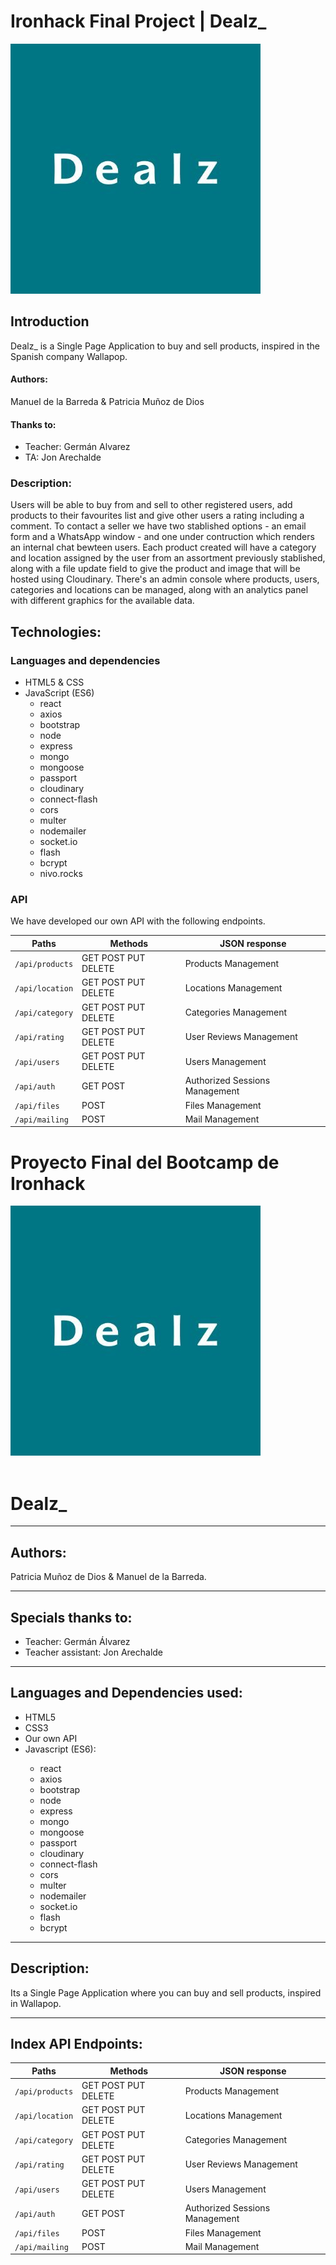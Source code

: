 # Ironhack Final Project | Dealz_

<img src="./Dealz_.jpg" alt="Dealz_ Home">

## Introduction

Dealz_ is a Single Page Application to buy and sell products, inspired in the Spanish company Wallapop.

#### Authors:

Manuel de la Barreda & Patricia Muñoz de Dios

#### Thanks to:

- Teacher: Germán Alvarez
- TA: Jon Arechalde

### Description:

Users will be able to buy from and sell to other registered users, add products to their favourites list and give other users a rating including a comment. To contact a seller we have two stablished options - an email form and a WhatsApp window - and one under contruction which renders an internal chat bewteen users.
Each product created will have a category and location assigned by the user from an assortment previously stablished, along with a file update field to give the product and image that will be hosted using Cloudinary.
There's an admin console where products, users, categories and locations can be managed, along with an analytics panel with different graphics for the  available data.


## Technologies:

### Languages and dependencies

- HTML5 & CSS
- JavaScript (ES6)
  - react
  - axios
  - bootstrap
  - node
  - express
  - mongo
  - mongoose
  - passport
  - cloudinary
  - connect-flash
  - cors
  - multer
  - nodemailer
  - socket.io
  - flash
  - bcrypt
  - nivo.rocks

### API

We have developed our own API with the following endpoints.

| Paths        | Methods           | JSON response  |
  | ------------- | ------------- | ------------- |
  | `/api/products` | GET POST PUT DELETE | Products Management|
  | `/api/location` | GET POST PUT DELETE | Locations Management|
  | `/api/category` | GET POST PUT DELETE | Categories Management|
  | `/api/rating` | GET POST PUT DELETE | User Reviews Management|
  | `/api/users` | GET POST PUT DELETE | Users Management|
  | `/api/auth` | GET POST | Authorized Sessions Management|
  | `/api/files` | POST | Files Management|
  | `/api/mailing` | POST | Mail Management|
  



<h1>Proyecto Final del Bootcamp de Ironhack</h1>
<img src="./Dealz_.jpg" alt="Dealz_ Home">
<br>
<br>
<h1>Dealz_</h1>
<hr>
<h2>Authors:</h2> Patricia Muñoz de Dios & Manuel de la Barreda.
<hr>
<h2>Specials thanks to:</h2>
<ul>
  <li> Teacher: Germán Álvarez</li>
  <li> Teacher assistant: Jon Arechalde</li>
 </ul>
<hr>
<h2>Languages and Dependencies used:</h2>
<ul>
  <li> HTML5</li>
  <li> CSS3</li>
  <li> Our own API</li>
  <li> Javascript (ES6):</li>
  <ul>
  <li>react</li>
  <li>axios</li>
  <li>bootstrap</li>
  <li>node</li>
  <li>express</li>
  <li>mongo</li>
  <li>mongoose</li>
  <li>passport</li>
  <li>cloudinary</li>
  <li>connect-flash</li>
  <li>cors</li>
  <li>multer</li>
  <li>nodemailer</li>
  <li>socket.io</li>
  <li>flash</li>
  <li>bcrypt</li>
  </ul>
</ul>
<hr>
<h2>Description:</h2> Its a Single Page Application where you can buy and sell products, inspired in Wallapop.
<hr>
<h2>Index API Endpoints:</h2>

  | Paths        | Methods           | JSON response  |
  | ------------- | ------------- | ------------- |
  | `/api/products` | GET POST PUT DELETE | Products Management|
  | `/api/location` | GET POST PUT DELETE | Locations Management|
  | `/api/category` | GET POST PUT DELETE | Categories Management|
  | `/api/rating` | GET POST PUT DELETE | User Reviews Management|
  | `/api/users` | GET POST PUT DELETE | Users Management|
  | `/api/auth` | GET POST | Authorized Sessions Management|
  | `/api/files` | POST | Files Management|
  | `/api/mailing` | POST | Mail Management|
